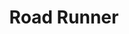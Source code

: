 ---
title: "Road Runner"
url: /little-rock/road-runner-south-shackleford-road/
shop: Lebensmittel
---